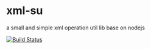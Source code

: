 # xml-su
a small and simple xml operation util lib base on nodejs

[![Build Status](https://travis-ci.org/jonasyuk/xml-su.svg?branch=master)](https://travis-ci.org/jonasyuk/xml-su)
